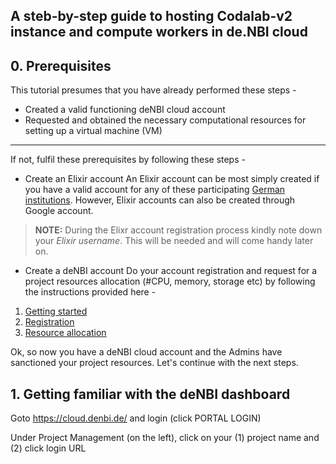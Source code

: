 ## A steb-by-step guide to hosting Codalab-v2 instance and compute workers in de.NBI cloud

## 0. Prerequisites

This tutorial presumes that you have already performed these steps -

- Created a valid functioning deNBI cloud account
- Requested and obtained the necessary computational resources for setting up a virtual machine (VM)

---

If not, fulfil these prerequisites by following these steps - 

- Create an Elixir account
An Elixir account can be most simply created if you have a valid account for any of these participating [German institutions](https://elixir-europe.org/about-us/who-we-are/nodes/germany). However, Elixir accounts can also be created through Google account. 

> **NOTE:** During the Elixr account registration process kindly note down your _Elixir username_. This will be needed and will come handy later on.

- Create a deNBI account
Do your account registration and request for a project resources allocation (#CPU, memory, storage etc) by following the instructions provided here - 

1. [Getting started](https://cloud.denbi.de/get-started/)
2. [Registration](https://cloud.denbi.de/wiki/registration/)
3. [Resource allocation](https://cloud.denbi.de/wiki/portal/allocation/)

Ok, so now you have a deNBI cloud account and the Admins have sanctioned your project resources. Let's continue with the next steps.

## 1. Getting familiar with the deNBI dashboard

Goto https://cloud.denbi.de/ and login (click PORTAL LOGIN)

Under Project Management (on the left), click on your (1) project name and (2) click login URL

